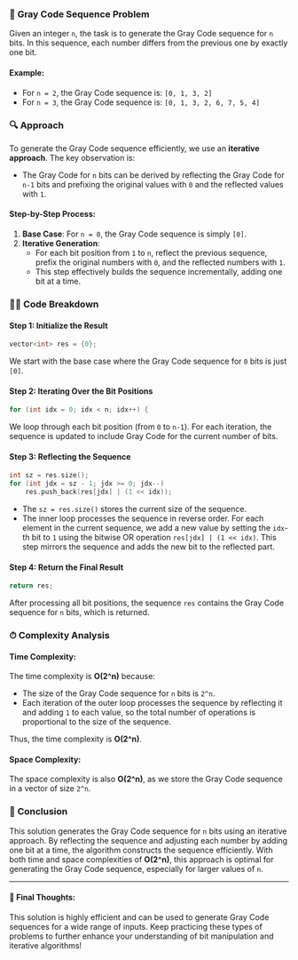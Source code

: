 ### 📝 **Gray Code Sequence Problem**

Given an integer `n`, the task is to generate the Gray Code sequence for `n` bits. In this sequence, each number differs from the previous one by exactly one bit.

#### Example:
- For `n = 2`, the Gray Code sequence is: `[0, 1, 3, 2]`
- For `n = 3`, the Gray Code sequence is: `[0, 1, 3, 2, 6, 7, 5, 4]`

### 🔍 **Approach**

To generate the Gray Code sequence efficiently, we use an **iterative approach**. The key observation is:
- The Gray Code for `n` bits can be derived by reflecting the Gray Code for `n-1` bits and prefixing the original values with `0` and the reflected values with `1`.

#### Step-by-Step Process:
1. **Base Case**: For `n = 0`, the Gray Code sequence is simply `[0]`.
2. **Iterative Generation**:
   - For each bit position from `1` to `n`, reflect the previous sequence, prefix the original numbers with `0`, and the reflected numbers with `1`.
   - This step effectively builds the sequence incrementally, adding one bit at a time.

### 🧑‍💻 **Code Breakdown**

#### Step 1: Initialize the Result

```cpp
vector<int> res = {0};
```
We start with the base case where the Gray Code sequence for `0` bits is just `[0]`.

#### Step 2: Iterating Over the Bit Positions

```cpp
for (int idx = 0; idx < n; idx++) {
```
We loop through each bit position (from `0` to `n-1`). For each iteration, the sequence is updated to include Gray Code for the current number of bits.

#### Step 3: Reflecting the Sequence

```cpp
int sz = res.size();
for (int jdx = sz - 1; jdx >= 0; jdx--)
    res.push_back(res[jdx] | (1 << idx));
```

- The `sz = res.size()` stores the current size of the sequence.
- The inner loop processes the sequence in reverse order. For each element in the current sequence, we add a new value by setting the `idx`-th bit to `1` using the bitwise OR operation `res[jdx] | (1 << idx)`. This step mirrors the sequence and adds the new bit to the reflected part.

#### Step 4: Return the Final Result

```cpp
return res;
```
After processing all bit positions, the sequence `res` contains the Gray Code sequence for `n` bits, which is returned.

### ⏱ **Complexity Analysis**

#### Time Complexity:
The time complexity is **O(2^n)** because:
- The size of the Gray Code sequence for `n` bits is `2^n`.
- Each iteration of the outer loop processes the sequence by reflecting it and adding `1` to each value, so the total number of operations is proportional to the size of the sequence.

Thus, the time complexity is **O(2^n)**.

#### Space Complexity:
The space complexity is also **O(2^n)**, as we store the Gray Code sequence in a vector of size `2^n`.

### 🎯 **Conclusion**

This solution generates the Gray Code sequence for `n` bits using an iterative approach. By reflecting the sequence and adjusting each number by adding one bit at a time, the algorithm constructs the sequence efficiently. With both time and space complexities of **O(2^n)**, this approach is optimal for generating the Gray Code sequence, especially for larger values of `n`.

---

#### 🌟 **Final Thoughts**:
This solution is highly efficient and can be used to generate Gray Code sequences for a wide range of inputs. Keep practicing these types of problems to further enhance your understanding of bit manipulation and iterative algorithms!